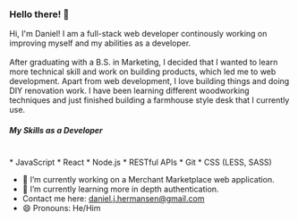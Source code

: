 ### Hello there! 👋

Hi, I'm Daniel! I am a full-stack web developer continously working on improving myself and my abilities as a developer.
<br/>
<br/>
After graduating with a B.S. in Marketing, I decided that I wanted to learn more technical skill and work on building products, which led me to web development. Apart from web development, I love building things and doing DIY renovation work. I have been learning different woodworking techniques and just finished building a farmhouse style desk that I currently use. 

##### My Skills as a Developer
<br/>
* JavaScript
* React
* Node.js
* RESTful APIs
* Git
* CSS (LESS, SASS)

- 🔭 I’m currently working on a Merchant Marketplace web application.
- 🌱 I’m currently learning more in depth authentication.
- Contact me here: daniel.j.hermansen@gmail.com
- 😄 Pronouns: He/Him

